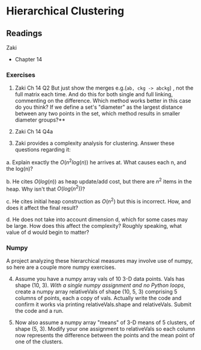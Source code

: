 # Hierarchical Clustering

## Readings
Zaki
  * Chapter 14

### Exercises

1. Zaki Ch 14 Q2 But just show the merges e.g.(`ab, ckg -> abckg`) , not the full matrix each time.  And do this for both single and full linking, commenting on the difference. Which method works better in this case do you think?  If we define a set's "diameter" as the largest distance between any two points in the set, which method results in smaller diameter groups?**


2. Zaki Ch 14 Q4a

3. Zaki provides a complexity analysis for clustering.  Answer these questions regarding it:

a. Explain exactly the $O(n^2log(n))$ he arrives at.  What causes each n, and the log(n)? 

b. He cites $O(log(n))$ as heap update/add cost, but there are $n^2$ items in the heap.  Why isn't that $O(log(n^2))$?

c. He cites initial heap construction as $O(n^2)$ but this is incorrect.  How, and does it affect the final result? 

d. He does not take into account dimension d, which for some cases may be large.  How does this affect the complexity?  Roughly speaking, what value of d would begin to matter?


### Numpy
A project analyzing these hierarchical measures may involve use of numpy, so here are a couple more numpy exercises.

4. Assume you have a numpy array vals of 10 3-D data points.  Vals has shape (10, 3).   *With a single numpy assignment and no Python loops*, create a numpy array relativeVals of shape (10, 5, 3) comprising 5 columns of points, each a copy of vals. Actually write the code and confirm it works via printing relativeVals.shape and relativeVals.  Submit the code and a run.


5. Now also assume a numpy array "means" of 3-D means of 5 clusters, of shape (5, 3).  Modify your one assignment to relativeVals so each column now represents the difference between the points and the mean point of one of the clusters.


